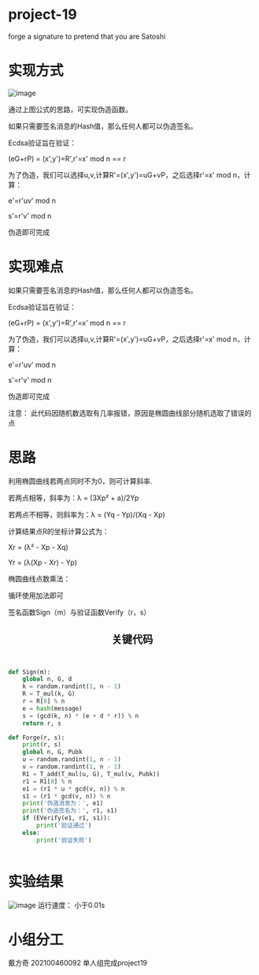 # project-19
forge a signature to pretend that you are Satoshi

# 实现方式

![image](https://github.com/jlwdfq/project-19/assets/129512207/f21a8b8e-6f67-47b3-850e-d3ba093d7ee3)

通过上图公式的思路，可实现伪造函数。

如果只需要签名消息的Hash值，那么任何人都可以伪造签名。

Ecdsa验证旨在验证：

(eG+rP) = (x',y')=R',r'=x' mod n == r

为了伪造，我们可以选择u,v,计算R'=(x',y')=uG+vP，之后选择r'=x' mod n，计算：

e'=r'uv' mod n

s'=r'v' mod n

伪造即可完成

# 实现难点 
如果只需要签名消息的Hash值，那么任何人都可以伪造签名。

Ecdsa验证旨在验证：

(eG+rP) = (x',y')=R',r'=x' mod n == r

为了伪造，我们可以选择u,v,计算R'=(x',y')=uG+vP，之后选择r'=x' mod n，计算：

e'=r'uv' mod n

s'=r'v' mod n

伪造即可完成

注意： 此代码因随机数选取有几率报错，原因是椭圆曲线部分随机选取了错误的点
# 思路
利用椭圆曲线若两点同时不为0，则可计算斜率.

若两点相等，斜率为：λ = (3Xp² + a)/2Yp

若两点不相等，则斜率为：λ = (Yq - Yp)/(Xq - Xp)

计算结果点R的坐标计算公式为：

Xr = (λ² - Xp - Xq)

Yr = (λ(Xp - Xr) - Yp)

椭圆曲线点数乘法：

循环使用加法即可

签名函数Sign（m）与验证函数Verify（r，s）
## **<center>关键代码</center>**
```python


def Sign(m):
    global n, G, d
    k = random.randint(1, n - 1)
    R = T_mul(k, G)
    r = R[0] % n
    e = hash(message)
    s = (gcd(k, n) * (e + d * r)) % n
    return r, s

def Forge(r, s):
    print(r, s)
    global n, G, Pubk
    u = random.randint(1, n - 1)
    v = random.randint(1, n - 1)
    R1 = T_add(T_mul(u, G), T_mul(v, Pubk))
    r1 = R1[0] % n
    e1 = (r1 * u * gcd(v, n)) % n
    s1 = (r1 * gcd(v, n)) % n
    print('伪造消息为：', e1)
    print('伪造签名为：', r1, s1)
    if (EVerify(e1, r1, s1)):
        print('验证通过')
    else:
        print('验证失败')
   
```
# 实验结果
![image](https://github.com/jlwdfq/project-19/assets/129512207/f1413823-2b4d-4e80-bff4-ff562eceb7ba)
运行速度： 小于0.01s
# 小组分工
戴方奇 202100460092 单人组完成project19
